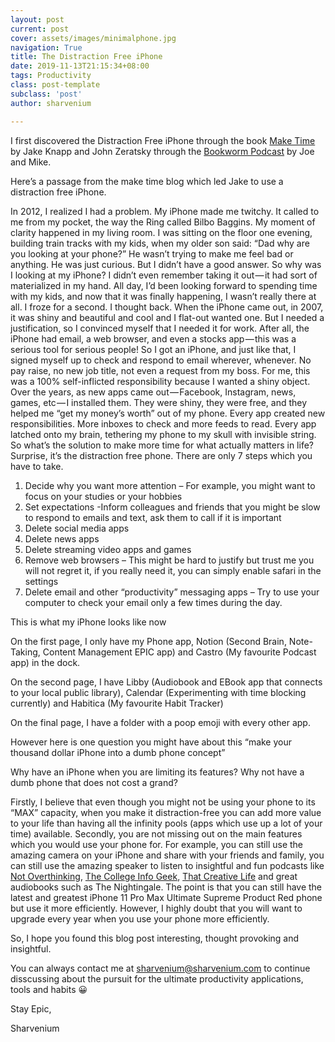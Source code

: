 ```yaml
---
layout: post
current: post
cover: assets/images/minimalphone.jpg
navigation: True
title: The Distraction Free iPhone
date: 2019-11-13T21:15:34+08:00
tags: Productivity
class: post-template
subclass: 'post'
author: sharvenium

---
```

I first discovered the Distraction Free iPhone through the book [Make Time](maketime.blog) by Jake Knapp and John Zeratsky through the [Bookworm Podcast](bookworm.fm) by Joe and Mike.

Here’s a passage from the make time blog which led Jake to use a distraction free iPhone.

In 2012, I realized I had a problem. My iPhone made me twitchy. It called to me from my pocket, the way the Ring called Bilbo Baggins. My moment of clarity happened in my living room. I was sitting on the floor one evening, building train tracks with my kids, when my older son said: “Dad why are you looking at your phone?”
He wasn’t trying to make me feel bad or anything. He was just curious. But I didn’t have a good answer. So why was I looking at my iPhone? I didn’t even remember taking it out — it had sort of materialized in my hand. All day, I’d been looking forward to spending time with my kids, and now that it was finally happening, I wasn’t really there at all. I froze for a second. I thought back.
When the iPhone came out, in 2007, it was shiny and beautiful and cool and I flat-out wanted one. But I needed a justification, so I convinced myself that I needed it for work. After all, the iPhone had email, a web browser, and even a stocks app — this was a serious tool for serious people! So I got an iPhone, and just like that, I signed myself up to check and respond to email wherever, whenever. No pay raise, no new job title, not even a request from my boss. For me, this was a 100% self-inflicted responsibility because I wanted a shiny object. Over the years, as new apps came out — Facebook, Instagram, news, games, etc — I installed them. They were shiny, they were free, and they helped me “get my money’s worth” out of my phone. Every app created new responsibilities. More inboxes to check and more feeds to read. Every app latched onto my brain, tethering my phone to my skull with invisible string.
So what’s the solution to make more time for what actually matters in life? Surprise, it’s the distraction free phone. There are only 7 steps which you have to take.

1. Decide why you want more attention – For example, you might want to focus on your studies or your hobbies
2. Set expectations -Inform colleagues and friends that you might be slow to respond to emails and text, ask them to call if it is important
3. Delete social media apps
4. Delete news apps
5. Delete streaming video apps and games
6. Remove web browsers – This might be hard to justify but trust me you will not regret it, if you really need it, you can simply enable safari in the settings
7. Delete email and other “productivity” messaging apps – Try to use your computer to check your email only a few times during the day.


This is what my iPhone looks like now

On the first page, I only have my Phone app, Notion (Second Brain, Note-Taking, Content Management EPIC app) and Castro (My favourite Podcast app) in the dock.

 
On the second page, I have Libby (Audiobook and EBook app that connects to your local public library), Calendar (Experimenting with time blocking currently) and Habitica (My favourite Habit Tracker)

 
On the final page, I have a folder with a poop emoji with every other app.

However here is one question you might have about this “make your thousand dollar iPhone into a dumb phone concept”

Why have an iPhone when you are limiting its features? Why not have a dumb phone that does not cost a grand?

Firstly, I believe that even though you might not be using your phone to its “MAX” capacity, when you make it distraction-free you can add more value to your life than having all the infinity pools (apps which use up a lot of your time) available. Secondly, you are not missing out on the main features which you would use your phone for. For example, you can still use the amazing camera on your iPhone and share with your friends and family, you can still use the amazing speaker to listen to insightful and fun podcasts like [Not Overthinking](notoverthinking.com), [The College Info Geek](collegeinfogeek.com), [That Creative Life](thatcreative.life) and great audiobooks such as The Nightingale. The point is that you can still have the latest and greatest iPhone 11 Pro Max Ultimate Supreme Product Red phone but use it more efficiently. However, I highly doubt that you will want to upgrade every year when you use your phone more efficiently.

So, I hope you found this blog post interesting, thought provoking and insightful.

You can always contact me at sharvenium@sharvenium.com to continue disscussing about the pursuit for the ultimate productivity applications, tools and habits 😀

Stay Epic,

Sharvenium